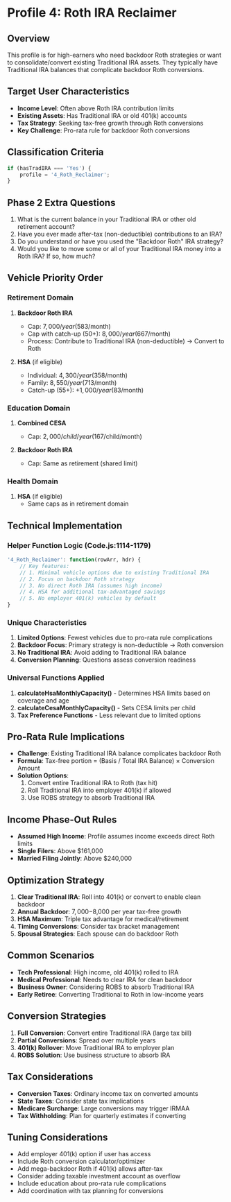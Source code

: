 # Profile 4: Roth IRA Reclaimer

## Overview
This profile is for high-earners who need backdoor Roth strategies or want to consolidate/convert existing Traditional IRA assets. They typically have Traditional IRA balances that complicate backdoor Roth conversions.

## Target User Characteristics
- **Income Level**: Often above Roth IRA contribution limits
- **Existing Assets**: Has Traditional IRA or old 401(k) accounts
- **Tax Strategy**: Seeking tax-free growth through Roth conversions
- **Key Challenge**: Pro-rata rule for backdoor Roth conversions

## Classification Criteria
```javascript
if (hasTradIRA === 'Yes') {
    profile = '4_Roth_Reclaimer';
}
```

## Phase 2 Extra Questions
1. What is the current balance in your Traditional IRA or other old retirement account?
2. Have you ever made after-tax (non-deductible) contributions to an IRA?
3. Do you understand or have you used the "Backdoor Roth" IRA strategy?
4. Would you like to move some or all of your Traditional IRA money into a Roth IRA? If so, how much?

## Vehicle Priority Order

### Retirement Domain
1. **Backdoor Roth IRA**
   - Cap: $7,000/year ($583/month)
   - Cap with catch-up (50+): $8,000/year ($667/month)
   - Process: Contribute to Traditional IRA (non-deductible) → Convert to Roth
   
2. **HSA** (if eligible)
   - Individual: $4,300/year ($358/month)
   - Family: $8,550/year ($713/month)
   - Catch-up (55+): +$1,000/year ($83/month)

### Education Domain
1. **Combined CESA**
   - Cap: $2,000/child/year ($167/child/month)
   
2. **Backdoor Roth IRA**
   - Cap: Same as retirement (shared limit)

### Health Domain
1. **HSA** (if eligible)
   - Same caps as in retirement domain

## Technical Implementation

### Helper Function Logic (Code.js:1114-1179)
```javascript
'4_Roth_Reclaimer': function(rowArr, hdr) {
    // Key features:
    // 1. Minimal vehicle options due to existing Traditional IRA
    // 2. Focus on backdoor Roth strategy
    // 3. No direct Roth IRA (assumes high income)
    // 4. HSA for additional tax-advantaged savings
    // 5. No employer 401(k) vehicles by default
}
```

### Unique Characteristics
1. **Limited Options**: Fewest vehicles due to pro-rata rule complications
2. **Backdoor Focus**: Primary strategy is non-deductible → Roth conversion
3. **No Traditional IRA**: Avoid adding to Traditional IRA balance
4. **Conversion Planning**: Questions assess conversion readiness

### Universal Functions Applied
1. **calculateHsaMonthlyCapacity()** - Determines HSA limits based on coverage and age
2. **calculateCesaMonthlyCapacity()** - Sets CESA limits per child
3. **Tax Preference Functions** - Less relevant due to limited options

## Pro-Rata Rule Implications
- **Challenge**: Existing Traditional IRA balance complicates backdoor Roth
- **Formula**: Tax-free portion = (Basis / Total IRA Balance) × Conversion Amount
- **Solution Options**:
  1. Convert entire Traditional IRA to Roth (tax hit)
  2. Roll Traditional IRA into employer 401(k) if allowed
  3. Use ROBS strategy to absorb Traditional IRA

## Income Phase-Out Rules
- **Assumed High Income**: Profile assumes income exceeds direct Roth limits
- **Single Filers**: Above $161,000
- **Married Filing Jointly**: Above $240,000

## Optimization Strategy
1. **Clear Traditional IRA**: Roll into 401(k) or convert to enable clean backdoor
2. **Annual Backdoor**: $7,000-$8,000 per year tax-free growth
3. **HSA Maximum**: Triple tax advantage for medical/retirement
4. **Timing Conversions**: Consider tax bracket management
5. **Spousal Strategies**: Each spouse can do backdoor Roth

## Common Scenarios
- **Tech Professional**: High income, old 401(k) rolled to IRA
- **Medical Professional**: Needs to clear IRA for clean backdoor
- **Business Owner**: Considering ROBS to absorb Traditional IRA
- **Early Retiree**: Converting Traditional to Roth in low-income years

## Conversion Strategies
1. **Full Conversion**: Convert entire Traditional IRA (large tax bill)
2. **Partial Conversions**: Spread over multiple years
3. **401(k) Rollover**: Move Traditional IRA to employer plan
4. **ROBS Solution**: Use business structure to absorb IRA

## Tax Considerations
- **Conversion Taxes**: Ordinary income tax on converted amounts
- **State Taxes**: Consider state tax implications
- **Medicare Surcharge**: Large conversions may trigger IRMAA
- **Tax Withholding**: Plan for quarterly estimates if converting

## Tuning Considerations
- Add employer 401(k) option if user has access
- Include Roth conversion calculator/optimizer
- Add mega-backdoor Roth if 401(k) allows after-tax
- Consider adding taxable investment account as overflow
- Include education about pro-rata rule complications
- Add coordination with tax planning for conversions